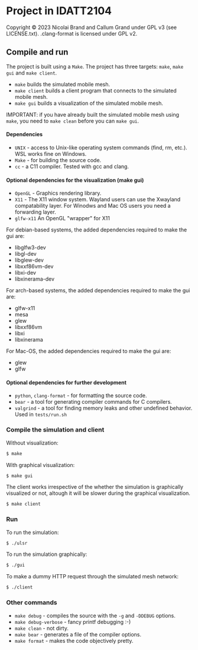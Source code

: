 # Project in IDATT2104
Copyright © 2023 Nicolai Brand and Callum Grand under GPL v3 (see LICENSE.txt). .clang-format is licensed under GPL v2.

## Compile and run

The project is built using a `Make`. The project has three targets: `make`, `make gui` and `make client`.

- `make` builds the simulated mobile mesh.
- `make client` builds a client program that connects to the simulated mobile mesh.
- `make gui` builds a visualization of the simulated mobile mesh.
 
IMPORTANT: if you have already built the simulated mobile mesh using `make`, you need to `make clean` before you can `make gui`.


#### Dependencies

- `UNIX` - access to Unix-like operating system commands (find, rm, etc.). WSL works fine on Windows.
- `Make` - for building the source code.
- `cc` - a C11 compiler. Tested with gcc and clang.

#### Optional dependencies for the visualization (make gui)
- `OpenGL` - Graphics rendering library.
- `X11` - The X11 window system. Wayland users can use the Xwayland compatability layer. For Winodws and Mac OS users you need a forwarding layer.
- `glfw-x11` An OpenGL "wrapper" for X11

For debian-based systems, the added dependencies required to make the gui are:
- libglfw3-dev 
- libgl-dev 
- libglew-dev 
- libxxf86vm-dev 
- libxi-dev 
- libxinerama-dev

For arch-based systems, the added dependencies required to make the gui are:
- glfw-x11
- mesa
- glew
- libxxf86vm
- libxi
- libxinerama

For Mac-OS, the added dependencies required to make the gui are:
- glew
- glfw

#### Optional dependencies for further development
- `python`, `clang-format` - for formatting the source code.
- `bear` - a tool for generating compiler commands for C compilers. 
- `valgrind` - a tool for finding memory leaks and other undefined behavior. Used in `tests/run.sh`

### Compile the simulation and client

Without visualization:
```sh
$ make
```

With graphical visualization:
```sh
$ make gui
```

The client works irrespective of the whether the simulation is graphically visualized or not, altough it will be slower during the graphical visualization.
```sh
$ make client
```

### Run

To run the simulation:
```sh
$ ./ulsr
```

To run the simulation graphically:
```sh
$ ./gui
```

To make a dummy HTTP request through the simulated mesh network:
```sh
$ ./client
```

### Other commands
- `make debug` - compiles the source with the `-g` and `-DDEBUG` options.
- `make debug-verbose` - fancy printf debugging :-)
- `make clean` - not dirty.
- `make bear` - generates a file of the compiler options.
- `make format` - makes the code objectively pretty.
